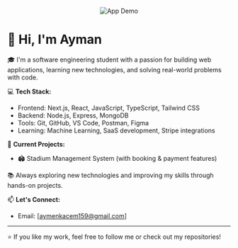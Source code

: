 <p align="center">
  <img src="https://media.giphy.com/media/v1.Y2lkPTc5MGI3NjExbjlseWloc2IwMGg3NGlrZnZ0OG5udTdmamwzZW1udDlqd3Q2bzl3NyZlcD12MV9naWZzX3NlYXJjaCZjdD1n/bGgsc5mWoryfgKBx1u/giphy.gif" alt="App Demo" />
</p>

# 👋 Hi, I'm Ayman

🎓 I'm a software engineering student with a passion for building web applications, learning new technologies, and solving real-world problems with code.

💻 **Tech Stack:**
- Frontend: Next.js, React, JavaScript, TypeScript, Tailwind CSS
- Backend: Node.js, Express, MongoDB
- Tools: Git, GitHub, VS Code, Postman, Figma
- Learning: Machine Learning, SaaS development, Stripe integrations

🚀 **Current Projects:**
- 🏟️ Stadium Management System (with booking & payment features)

📚 Always exploring new technologies and improving my skills through hands-on projects.

📫 **Let's Connect:**
- Email: [aymenkacem159@gmail.com]

---

⭐️ If you like my work, feel free to follow me or check out my repositories!
